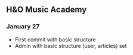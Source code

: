 ## H&O Music Academy

### January 27

- First commit with basic structure
- Admin with basic structure (user, articles) set

